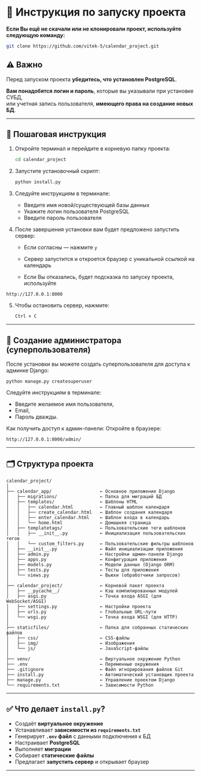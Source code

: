 # 📄 Инструкция по запуску проекта

**Если Вы ещё не скачали или не клонировали проект, используйте следующую команду:**

```bash
git clone https://github.com/vitek-5/calendar_project.git
```

## ⚠️ Важно

Перед запуском проекта **убедитесь, что установлен PostgreSQL**.

**Вам понадобятся логин и пароль**, которые вы указывали при установке СУБД,  
или учетная запись пользователя, **имеющего права на создание новых БД**.

---

## 🔧 Пошаговая инструкция

1. Откройте терминал и перейдите в корневую папку проекта:
   ```bash
   cd calendar_project
   ```

2. Запустите установочный скрипт:
   ```bash
   python install.py
   ```

3. Следуйте инструкциям в терминале:
   - Введите имя новой/существующей базы данных
   - Укажите логин пользователя PostgreSQL
   - Введите пароль пользователя

4. После завершения установки вам будет предложено запустить сервер:
   - Если согласны — нажмите `y`
   - Сервер запустится и откроется браузер с уникальной ссылкой на календарь

   - Если Вы отказались, будет подсказка по запуску проекта, используйте

```
http://127.0.0.1:8000

```

5. Чтобы остановить сервер, нажмите:
   ```
   Ctrl + C
   ```

---

## 👤 Создание администратора (суперпользователя)
После установки вы можете создать суперпользователя для доступа к админке Django:

```
python manage.py createsuperuser
```

Следуйте инструкциям в терминале:

- Введите желаемое имя пользователя,
- Email,
- Пароль дважды.

Как получить доступ к админ-панели:
Откройте в браузере:

```
http://127.0.0.1:8000/admin/
```

---

## 🗂 Структура проекта

```
calendar_project/
│
├── calendar_app/                  ← Основное приложение Django
│   ├── migrations/                ← Папка для миграций БД
│   ├── templates/                 ← Шаблоны HTML
│   │   ├── calendar.html          ← Главный шаблон календаря
│   │   ├── create_calendar.html   ← Шаблон создания календаря
│   │   ├── enter_calendar.html    ← Шаблон входа в календарь
│   │   └── home.html              ← Домашняя страница
│   ├── templatetags/              ← Пользовательские теги шаблонов
│   │   ├── __init__.py            ← Инициализация пользовательских тегов
│   │   └── custom_filters.py      ← Пользовательские фильтры шаблонов
│   ├── __init__.py                ← Файл инициализации приложения
│   ├── admin.py                   ← Настройки админ-панели Django
│   ├── apps.py                    ← Конфигурация приложения
│   ├── models.py                  ← Модели данных (Django ORM)
│   ├── tests.py                   ← Тесты для приложения
│   └── views.py                   ← Вьюхи (обработчики запросов)
│
├── calendar_project/              ← Корневой пакет проекта
│   ├── __pycache__/               ← Кэш компилированных модулей
│   ├── asgi.py                    ← Точка входа ASGI (для WebSocket/ASGI)
│   ├── settings.py                ← Настройки проекта
│   ├── urls.py                    ← Глобальные URL-пути
│   └── wsgi.py                    ← Точка входа WSGI (для HTTP)
│
├── staticfiles/                   ← Папка для собранных статических файлов
│   ├── css/                       ← CSS-файлы
│   ├── img/                       ← Изображения
│   └── js/                        ← JavaScript-файлы
│
├── venv/                          ← Виртуальное окружение Python
├── .env                           ← Переменные окружения
├── .gitignore                     ← Файл игнорирования файлов Git
├── install.py                     ← Автоматический установщик проекта
├── manage.py                      ← Управление проектом Django
└── requirements.txt               ← Зависимости Python
```

---

## ✅ Что делает `install.py`?

- Создаёт **виртуальное окружение**
- Устанавливает **зависимости из `requirements.txt`**
- Генерирует **`.env` файл** с данными подключения к БД
- Настраивает **PostgreSQL**
- Выполняет **миграции**
- Собирает **статические файлы**
- Предлагает **запустить сервер** и открывает браузер

---